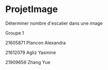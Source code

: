 # ProjetImage
Déterminer nombre d'escalier dans une image


Groupe 1 


21605871 Plancon Alexandra 


21612079 Agliz Yasmine


21909656 Zhang Yue
